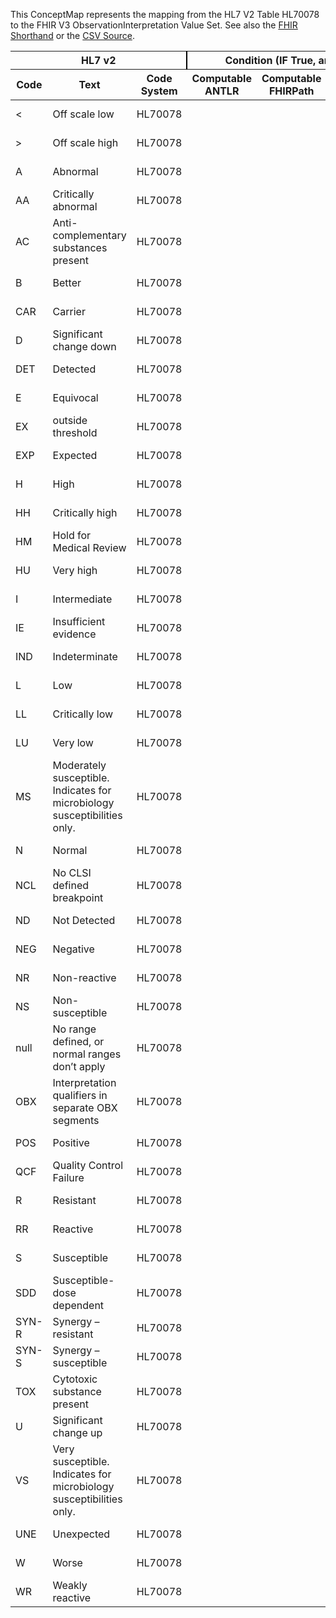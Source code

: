
This ConceptMap represents the mapping from the HL7 V2 Table HL70078 to the FHIR V3 ObservationInterpretation Value Set. See also the <a href='https://github.com/HL7/v2-to-fhir/blob/master/tank/Table HL70078 to V3 ObservationInterpretation.fsh'>FHIR Shorthand</a> or the <a href='https://github.com/HL7/v2-to-fhir/blob/master/mappings/codesystems/HL7 Concept Map_ InterpretationCodes - Sheet1.csv'>CSV Source</a>.
<table class='grid'><thead>
<tr><th colspan='3' style='border-right: 2px solid black;'>HL7 v2</th><th colspan='3' style='border-right: 2px solid black;'>Condition (IF True, args)</th><th colspan='4'>HL7 FHIR</th><th rowspan='2'>Comments</th></tr>
<tr><th>Code</th><th>Text</th><th>Code System</th><th>Computable ANTLR</th><th>Computable FHIRPath</th><th>Narrative</th><th>Code</th><th>Proposed Extension</th><th>Display</th><th>Code System</th></tr></thead>
<tbody>
<tr><td>&lt; </td><td>Off scale low</td><td style='border-right: 2px'>HL70078</td><td style='border-right: 2px'></td><td style='border-right: 2px'></td><td style='border-right: 2px'></td><td>&lt;</td><td style='border-right: 2px'></td><td>Off scale low</td><td><a href='https://hl7.org/fhir/R4/v3/ObservationInterpretation/cs.html'>http://terminology.hl7.org/CodeSystem/v3-ObservationInterpretation</a></td><td style='border-right: 2px'></td></tr>
<tr><td>&gt; </td><td>Off scale high</td><td style='border-right: 2px'>HL70078</td><td style='border-right: 2px'></td><td style='border-right: 2px'></td><td style='border-right: 2px'></td><td>&gt;</td><td style='border-right: 2px'></td><td>Off scale high</td><td><a href='https://hl7.org/fhir/R4/v3/ObservationInterpretation/cs.html'>http://terminology.hl7.org/CodeSystem/v3-ObservationInterpretation</a></td><td style='border-right: 2px'></td></tr>
<tr><td>A</td><td>Abnormal</td><td style='border-right: 2px'>HL70078</td><td style='border-right: 2px'></td><td style='border-right: 2px'></td><td style='border-right: 2px'></td><td>A</td><td style='border-right: 2px'></td><td>Abnormal</td><td><a href='https://hl7.org/fhir/R4/v3/ObservationInterpretation/cs.html'>http://terminology.hl7.org/CodeSystem/v3-ObservationInterpretation</a></td><td style='border-right: 2px'></td></tr>
<tr><td>AA</td><td>Critically abnormal</td><td style='border-right: 2px'>HL70078</td><td style='border-right: 2px'></td><td style='border-right: 2px'></td><td style='border-right: 2px'></td><td>AA</td><td style='border-right: 2px'></td><td>Critical abnormal</td><td><a href='https://hl7.org/fhir/R4/v3/ObservationInterpretation/cs.html'>http://terminology.hl7.org/CodeSystem/v3-ObservationInterpretation</a></td><td style='border-right: 2px'></td></tr>
<tr><td>AC</td><td>Anti-complementary substances present</td><td style='border-right: 2px'>HL70078</td><td style='border-right: 2px'></td><td style='border-right: 2px'></td><td style='border-right: 2px'></td><td>AC</td><td style='border-right: 2px'></td><td>Anti-complementary substances present</td><td><a href='https://hl7.org/fhir/R4/v3/ObservationInterpretation/cs.html'>http://terminology.hl7.org/CodeSystem/v3-ObservationInterpretation</a></td><td style='border-right: 2px'></td></tr>
<tr><td>B</td><td>Better</td><td style='border-right: 2px'>HL70078</td><td style='border-right: 2px'></td><td style='border-right: 2px'></td><td style='border-right: 2px'></td><td>B</td><td style='border-right: 2px'></td><td>Better</td><td><a href='https://hl7.org/fhir/R4/v3/ObservationInterpretation/cs.html'>http://terminology.hl7.org/CodeSystem/v3-ObservationInterpretation</a></td><td style='border-right: 2px'></td></tr>
<tr><td>CAR</td><td>Carrier</td><td style='border-right: 2px'>HL70078</td><td style='border-right: 2px'></td><td style='border-right: 2px'></td><td style='border-right: 2px'></td><td>CAR</td><td style='border-right: 2px'></td><td>Carrier</td><td><a href='https://hl7.org/fhir/R4/v3/ObservationInterpretation/cs.html'>http://terminology.hl7.org/CodeSystem/v3-ObservationInterpretation</a></td><td style='border-right: 2px'></td></tr>
<tr><td>D</td><td>Significant change down</td><td style='border-right: 2px'>HL70078</td><td style='border-right: 2px'></td><td style='border-right: 2px'></td><td style='border-right: 2px'></td><td>D</td><td style='border-right: 2px'></td><td>Significant change down</td><td><a href='https://hl7.org/fhir/R4/v3/ObservationInterpretation/cs.html'>http://terminology.hl7.org/CodeSystem/v3-ObservationInterpretation</a></td><td style='border-right: 2px'></td></tr>
<tr><td>DET</td><td>Detected</td><td style='border-right: 2px'>HL70078</td><td style='border-right: 2px'></td><td style='border-right: 2px'></td><td style='border-right: 2px'></td><td>DET</td><td style='border-right: 2px'></td><td>Detected</td><td><a href='https://hl7.org/fhir/R4/v3/ObservationInterpretation/cs.html'>http://terminology.hl7.org/CodeSystem/v3-ObservationInterpretation</a></td><td style='border-right: 2px'></td></tr>
<tr><td>E</td><td>Equivocal</td><td style='border-right: 2px'>HL70078</td><td style='border-right: 2px'></td><td style='border-right: 2px'></td><td style='border-right: 2px'></td><td>E</td><td style='border-right: 2px'></td><td>Equivocal</td><td><a href='https://hl7.org/fhir/R4/v3/ObservationInterpretation/cs.html'>http://terminology.hl7.org/CodeSystem/v3-ObservationInterpretation</a></td><td style='border-right: 2px'></td></tr>
<tr><td>EX</td><td>outside threshold</td><td style='border-right: 2px'>HL70078</td><td style='border-right: 2px'></td><td style='border-right: 2px'></td><td style='border-right: 2px'></td><td>EX</td><td style='border-right: 2px'></td><td>outside threshold</td><td><a href='https://hl7.org/fhir/R4/v3/ObservationInterpretation/cs.html'>http://terminology.hl7.org/CodeSystem/v3-ObservationInterpretation</a></td><td style='border-right: 2px'></td></tr>
<tr><td>EXP</td><td>Expected</td><td style='border-right: 2px'>HL70078</td><td style='border-right: 2px'></td><td style='border-right: 2px'></td><td style='border-right: 2px'></td><td>EXP</td><td style='border-right: 2px'></td><td>Expected</td><td><a href='https://hl7.org/fhir/R4/v3/ObservationInterpretation/cs.html'>http://terminology.hl7.org/CodeSystem/v3-ObservationInterpretation</a></td><td style='border-right: 2px'></td></tr>
<tr><td>H</td><td>High</td><td style='border-right: 2px'>HL70078</td><td style='border-right: 2px'></td><td style='border-right: 2px'></td><td style='border-right: 2px'></td><td>H</td><td style='border-right: 2px'></td><td>High</td><td><a href='https://hl7.org/fhir/R4/v3/ObservationInterpretation/cs.html'>http://terminology.hl7.org/CodeSystem/v3-ObservationInterpretation</a></td><td style='border-right: 2px'></td></tr>
<tr><td>HH</td><td>Critically high</td><td style='border-right: 2px'>HL70078</td><td style='border-right: 2px'></td><td style='border-right: 2px'></td><td style='border-right: 2px'></td><td>HH</td><td style='border-right: 2px'></td><td>Critical high</td><td><a href='https://hl7.org/fhir/R4/v3/ObservationInterpretation/cs.html'>http://terminology.hl7.org/CodeSystem/v3-ObservationInterpretation</a></td><td style='border-right: 2px'></td></tr>
<tr><td>HM</td><td>Hold for Medical Review</td><td style='border-right: 2px'>HL70078</td><td style='border-right: 2px'></td><td style='border-right: 2px'></td><td style='border-right: 2px'></td><td style='border-right: 2px'></td><td style='border-right: 2px'></td><td style='border-right: 2px'></td><td style='border-right: 2px'></td><td style='border-right: 2px'></td></tr>
<tr><td>HU</td><td>Very high</td><td style='border-right: 2px'>HL70078</td><td style='border-right: 2px'></td><td style='border-right: 2px'></td><td style='border-right: 2px'></td><td>HU</td><td style='border-right: 2px'></td><td>Significantly high</td><td><a href='https://hl7.org/fhir/R4/v3/ObservationInterpretation/cs.html'>http://terminology.hl7.org/CodeSystem/v3-ObservationInterpretation</a></td><td style='border-right: 2px'></td></tr>
<tr><td>I</td><td>Intermediate</td><td style='border-right: 2px'>HL70078</td><td style='border-right: 2px'></td><td style='border-right: 2px'></td><td style='border-right: 2px'></td><td>I</td><td style='border-right: 2px'></td><td>Intermediate</td><td><a href='https://hl7.org/fhir/R4/v3/ObservationInterpretation/cs.html'>http://terminology.hl7.org/CodeSystem/v3-ObservationInterpretation</a></td><td style='border-right: 2px'></td></tr>
<tr><td>IE</td><td>Insufficient evidence</td><td style='border-right: 2px'>HL70078</td><td style='border-right: 2px'></td><td style='border-right: 2px'></td><td style='border-right: 2px'></td><td>IE</td><td style='border-right: 2px'></td><td>Insufficient evidence</td><td><a href='https://hl7.org/fhir/R4/v3/ObservationInterpretation/cs.html'>http://terminology.hl7.org/CodeSystem/v3-ObservationInterpretation</a></td><td style='border-right: 2px'></td></tr>
<tr><td>IND</td><td>Indeterminate</td><td style='border-right: 2px'>HL70078</td><td style='border-right: 2px'></td><td style='border-right: 2px'></td><td style='border-right: 2px'></td><td>IND</td><td style='border-right: 2px'></td><td>Indeterminate</td><td><a href='https://hl7.org/fhir/R4/v3/ObservationInterpretation/cs.html'>http://terminology.hl7.org/CodeSystem/v3-ObservationInterpretation</a></td><td style='border-right: 2px'></td></tr>
<tr><td>L</td><td>Low</td><td style='border-right: 2px'>HL70078</td><td style='border-right: 2px'></td><td style='border-right: 2px'></td><td style='border-right: 2px'></td><td>L</td><td style='border-right: 2px'></td><td>Low</td><td><a href='https://hl7.org/fhir/R4/v3/ObservationInterpretation/cs.html'>http://terminology.hl7.org/CodeSystem/v3-ObservationInterpretation</a></td><td style='border-right: 2px'></td></tr>
<tr><td>LL</td><td>Critically low</td><td style='border-right: 2px'>HL70078</td><td style='border-right: 2px'></td><td style='border-right: 2px'></td><td style='border-right: 2px'></td><td>LL</td><td style='border-right: 2px'></td><td>Critical low</td><td><a href='https://hl7.org/fhir/R4/v3/ObservationInterpretation/cs.html'>http://terminology.hl7.org/CodeSystem/v3-ObservationInterpretation</a></td><td style='border-right: 2px'></td></tr>
<tr><td>LU</td><td>Very low</td><td style='border-right: 2px'>HL70078</td><td style='border-right: 2px'></td><td style='border-right: 2px'></td><td style='border-right: 2px'></td><td>LU</td><td style='border-right: 2px'></td><td>Significantly low</td><td><a href='https://hl7.org/fhir/R4/v3/ObservationInterpretation/cs.html'>http://terminology.hl7.org/CodeSystem/v3-ObservationInterpretation</a></td><td style='border-right: 2px'></td></tr>
<tr><td>MS</td><td>Moderately susceptible. Indicates for microbiology susceptibilities only.</td><td style='border-right: 2px'>HL70078</td><td style='border-right: 2px'></td><td style='border-right: 2px'></td><td style='border-right: 2px'></td><td style='border-right: 2px'></td><td style='border-right: 2px'></td><td style='border-right: 2px'></td><td style='border-right: 2px'></td><td style='border-right: 2px'></td></tr>
<tr><td>N</td><td>Normal</td><td style='border-right: 2px'>HL70078</td><td style='border-right: 2px'></td><td style='border-right: 2px'></td><td style='border-right: 2px'></td><td>N</td><td style='border-right: 2px'></td><td>Normal</td><td><a href='https://hl7.org/fhir/R4/v3/ObservationInterpretation/cs.html'>http://terminology.hl7.org/CodeSystem/v3-ObservationInterpretation</a></td><td style='border-right: 2px'></td></tr>
<tr><td>NCL</td><td>No CLSI defined breakpoint</td><td style='border-right: 2px'>HL70078</td><td style='border-right: 2px'></td><td style='border-right: 2px'></td><td style='border-right: 2px'></td><td>NCL</td><td style='border-right: 2px'></td><td>No CLSI defined breakpoint</td><td><a href='https://hl7.org/fhir/R4/v3/ObservationInterpretation/cs.html'>http://terminology.hl7.org/CodeSystem/v3-ObservationInterpretation</a></td><td style='border-right: 2px'></td></tr>
<tr><td>ND</td><td>Not Detected</td><td style='border-right: 2px'>HL70078</td><td style='border-right: 2px'></td><td style='border-right: 2px'></td><td style='border-right: 2px'></td><td>ND</td><td style='border-right: 2px'></td><td>Not detected</td><td><a href='https://hl7.org/fhir/R4/v3/ObservationInterpretation/cs.html'>http://terminology.hl7.org/CodeSystem/v3-ObservationInterpretation</a></td><td style='border-right: 2px'></td></tr>
<tr><td>NEG</td><td>Negative</td><td style='border-right: 2px'>HL70078</td><td style='border-right: 2px'></td><td style='border-right: 2px'></td><td style='border-right: 2px'></td><td>NEG</td><td style='border-right: 2px'></td><td>Negative</td><td><a href='https://hl7.org/fhir/R4/v3/ObservationInterpretation/cs.html'>http://terminology.hl7.org/CodeSystem/v3-ObservationInterpretation</a></td><td style='border-right: 2px'></td></tr>
<tr><td>NR</td><td>Non-reactive</td><td style='border-right: 2px'>HL70078</td><td style='border-right: 2px'></td><td style='border-right: 2px'></td><td style='border-right: 2px'></td><td>NR</td><td style='border-right: 2px'></td><td>Non-reactive</td><td><a href='https://hl7.org/fhir/R4/v3/ObservationInterpretation/cs.html'>http://terminology.hl7.org/CodeSystem/v3-ObservationInterpretation</a></td><td style='border-right: 2px'></td></tr>
<tr><td>NS</td><td>Non-susceptible</td><td style='border-right: 2px'>HL70078</td><td style='border-right: 2px'></td><td style='border-right: 2px'></td><td style='border-right: 2px'></td><td>NS</td><td style='border-right: 2px'></td><td>Non-susceptible</td><td><a href='https://hl7.org/fhir/R4/v3/ObservationInterpretation/cs.html'>http://terminology.hl7.org/CodeSystem/v3-ObservationInterpretation</a></td><td style='border-right: 2px'></td></tr>
<tr><td>null</td><td>No range defined, or normal ranges don’t apply</td><td style='border-right: 2px'>HL70078</td><td style='border-right: 2px'></td><td style='border-right: 2px'></td><td style='border-right: 2px'></td><td style='border-right: 2px'></td><td style='border-right: 2px'></td><td style='border-right: 2px'></td><td style='border-right: 2px'></td><td style='border-right: 2px'></td></tr>
<tr><td>OBX</td><td>Interpretation qualifiers in separate OBX segments</td><td style='border-right: 2px'>HL70078</td><td style='border-right: 2px'></td><td style='border-right: 2px'></td><td style='border-right: 2px'></td><td style='border-right: 2px'></td><td style='border-right: 2px'></td><td style='border-right: 2px'></td><td style='border-right: 2px'></td><td style='border-right: 2px'></td></tr>
<tr><td>POS</td><td>Positive</td><td style='border-right: 2px'>HL70078</td><td style='border-right: 2px'></td><td style='border-right: 2px'></td><td style='border-right: 2px'></td><td>POS</td><td style='border-right: 2px'></td><td>Positive</td><td><a href='https://hl7.org/fhir/R4/v3/ObservationInterpretation/cs.html'>http://terminology.hl7.org/CodeSystem/v3-ObservationInterpretation</a></td><td style='border-right: 2px'></td></tr>
<tr><td>QCF</td><td>Quality Control Failure</td><td style='border-right: 2px'>HL70078</td><td style='border-right: 2px'></td><td style='border-right: 2px'></td><td style='border-right: 2px'></td><td style='border-right: 2px'></td><td style='border-right: 2px'></td><td style='border-right: 2px'></td><td style='border-right: 2px'></td><td style='border-right: 2px'></td></tr>
<tr><td>R</td><td>Resistant</td><td style='border-right: 2px'>HL70078</td><td style='border-right: 2px'></td><td style='border-right: 2px'></td><td style='border-right: 2px'></td><td>R</td><td style='border-right: 2px'></td><td>Resistant</td><td><a href='https://hl7.org/fhir/R4/v3/ObservationInterpretation/cs.html'>http://terminology.hl7.org/CodeSystem/v3-ObservationInterpretation</a></td><td style='border-right: 2px'></td></tr>
<tr><td>RR</td><td>Reactive</td><td style='border-right: 2px'>HL70078</td><td style='border-right: 2px'></td><td style='border-right: 2px'></td><td style='border-right: 2px'></td><td>RR</td><td style='border-right: 2px'></td><td>Reactive</td><td><a href='https://hl7.org/fhir/R4/v3/ObservationInterpretation/cs.html'>http://terminology.hl7.org/CodeSystem/v3-ObservationInterpretation</a></td><td style='border-right: 2px'></td></tr>
<tr><td>S</td><td>Susceptible</td><td style='border-right: 2px'>HL70078</td><td style='border-right: 2px'></td><td style='border-right: 2px'></td><td style='border-right: 2px'></td><td>S</td><td style='border-right: 2px'></td><td>Susceptible</td><td><a href='https://hl7.org/fhir/R4/v3/ObservationInterpretation/cs.html'>http://terminology.hl7.org/CodeSystem/v3-ObservationInterpretation</a></td><td style='border-right: 2px'></td></tr>
<tr><td>SDD</td><td>Susceptible-dose dependent</td><td style='border-right: 2px'>HL70078</td><td style='border-right: 2px'></td><td style='border-right: 2px'></td><td style='border-right: 2px'></td><td>SDD</td><td style='border-right: 2px'></td><td>Susceptible-dose dependent</td><td><a href='https://hl7.org/fhir/R4/v3/ObservationInterpretation/cs.html'>http://terminology.hl7.org/CodeSystem/v3-ObservationInterpretation</a></td><td style='border-right: 2px'></td></tr>
<tr><td>SYN-R</td><td>Synergy – resistant</td><td style='border-right: 2px'>HL70078</td><td style='border-right: 2px'></td><td style='border-right: 2px'></td><td style='border-right: 2px'></td><td>SYN-R</td><td style='border-right: 2px'></td><td>Synergy - resistant</td><td><a href='https://hl7.org/fhir/R4/v3/ObservationInterpretation/cs.html'>http://terminology.hl7.org/CodeSystem/v3-ObservationInterpretation</a></td><td style='border-right: 2px'></td></tr>
<tr><td>SYN-S</td><td>Synergy – susceptible</td><td style='border-right: 2px'>HL70078</td><td style='border-right: 2px'></td><td style='border-right: 2px'></td><td style='border-right: 2px'></td><td>SYN-S</td><td style='border-right: 2px'></td><td>Synergy - susceptible</td><td><a href='https://hl7.org/fhir/R4/v3/ObservationInterpretation/cs.html'>http://terminology.hl7.org/CodeSystem/v3-ObservationInterpretation</a></td><td style='border-right: 2px'></td></tr>
<tr><td>TOX</td><td>Cytotoxic substance present</td><td style='border-right: 2px'>HL70078</td><td style='border-right: 2px'></td><td style='border-right: 2px'></td><td style='border-right: 2px'></td><td style='border-right: 2px'></td><td style='border-right: 2px'></td><td style='border-right: 2px'></td><td style='border-right: 2px'></td><td style='border-right: 2px'></td></tr>
<tr><td>U</td><td>Significant change up</td><td style='border-right: 2px'>HL70078</td><td style='border-right: 2px'></td><td style='border-right: 2px'></td><td style='border-right: 2px'></td><td>U</td><td style='border-right: 2px'></td><td>Significant change up</td><td><a href='https://hl7.org/fhir/R4/v3/ObservationInterpretation/cs.html'>http://terminology.hl7.org/CodeSystem/v3-ObservationInterpretation</a></td><td style='border-right: 2px'></td></tr>
<tr><td>VS</td><td>Very susceptible. Indicates for microbiology susceptibilities only.</td><td style='border-right: 2px'>HL70078</td><td style='border-right: 2px'></td><td style='border-right: 2px'></td><td style='border-right: 2px'></td><td style='border-right: 2px'></td><td style='border-right: 2px'></td><td style='border-right: 2px'></td><td style='border-right: 2px'></td><td style='border-right: 2px'></td></tr>
<tr><td>UNE</td><td>Unexpected</td><td style='border-right: 2px'>HL70078</td><td style='border-right: 2px'></td><td style='border-right: 2px'></td><td style='border-right: 2px'></td><td>UNE</td><td style='border-right: 2px'></td><td>Unexpected</td><td><a href='https://hl7.org/fhir/R4/v3/ObservationInterpretation/cs.html'>http://terminology.hl7.org/CodeSystem/v3-ObservationInterpretation</a></td><td style='border-right: 2px'></td></tr>
<tr><td>W</td><td>Worse</td><td style='border-right: 2px'>HL70078</td><td style='border-right: 2px'></td><td style='border-right: 2px'></td><td style='border-right: 2px'></td><td>W</td><td style='border-right: 2px'></td><td>Worse</td><td><a href='https://hl7.org/fhir/R4/v3/ObservationInterpretation/cs.html'>http://terminology.hl7.org/CodeSystem/v3-ObservationInterpretation</a></td><td style='border-right: 2px'></td></tr>
<tr><td>WR</td><td>Weakly reactive</td><td style='border-right: 2px'>HL70078</td><td style='border-right: 2px'></td><td style='border-right: 2px'></td><td style='border-right: 2px'></td><td>WR</td><td style='border-right: 2px'></td><td>Weakly reactive</td><td><a href='https://hl7.org/fhir/R4/v3/ObservationInterpretation/cs.html'>http://terminology.hl7.org/CodeSystem/v3-ObservationInterpretation</a></td><td style='border-right: 2px'></td></tr>
</tbody></table>

